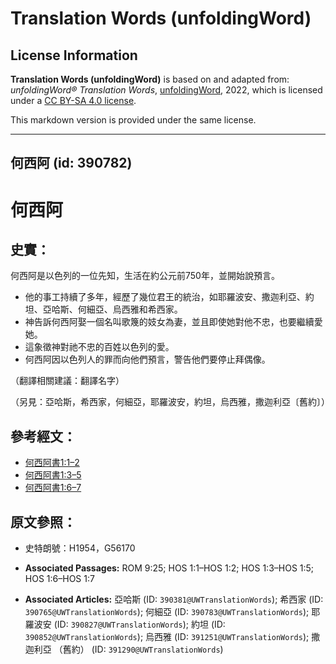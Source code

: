 # Translation Words (unfoldingWord)

## License Information

**Translation Words (unfoldingWord)** is based on and adapted from: _unfoldingWord® Translation Words_, [unfoldingWord](https://unfoldingword.org/utw), 2022, which is licensed under a [CC BY-SA 4.0 license](https://creativecommons.org/licenses/by-sa/4.0/legalcode.en).

This markdown version is provided under the same license.



--------------------------------

## 何西阿 (id: 390782)

何西阿
===

史實：
---

何西阿是以色列的一位先知，生活在約公元前750年，並開始說預言。

* 他的事工持續了多年，經歷了幾位君王的統治，如耶羅波安、撒迦利亞、約坦、亞哈斯、何細亞、烏西雅和希西家。
* 神告訴何西阿娶一個名叫歌篾的妓女為妻，並且即使她對他不忠，也要繼續愛她。
* 這象徵神對祂不忠的百姓以色列的愛。
* 何西阿因以色列人的罪而向他們預言，警告他們要停止拜偶像。

（翻譯相關建議：翻譯名字）

（另見：亞哈斯，希西家，何細亞，耶羅波安，約坦，烏西雅，撒迦利亞〔舊約〕）

參考經文：
-----

* [何西阿書1:1–2](https://ref.ly/Hos1:1-Hos1:2)
* [何西阿書1:3–5](https://ref.ly/Hos1:3-Hos1:5)
* [何西阿書1:6–7](https://ref.ly/Hos1:6-Hos1:7)

原文參照：
-----

* 史特朗號：H1954，G56170

* **Associated Passages:** ROM 9:25; HOS 1:1–HOS 1:2; HOS 1:3–HOS 1:5; HOS 1:6–HOS 1:7
* **Associated Articles:** 亞哈斯 (ID: `390381@UWTranslationWords`); 希西家 (ID: `390765@UWTranslationWords`); 何細亞 (ID: `390783@UWTranslationWords`); 耶羅波安 (ID: `390827@UWTranslationWords`); 約坦 (ID: `390852@UWTranslationWords`); 烏西雅 (ID: `391251@UWTranslationWords`); 撒迦利亞 （舊約） (ID: `391290@UWTranslationWords`)

